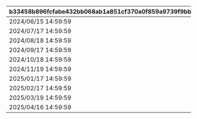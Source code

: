 |b33458b896fcfabe432bb068ab1a851cf370a0f859a9739f9bb4905d4c4d2ef1|bddd7b6c1ff14749db8c3cd5e45942d6b97dc6750793553b08a9bcc0805381ab|95e2115d278e62bdf4c91e28cd3a763d308a5d93f2bfee17b5b77e58c17695f4|ee9b3cbf662c4655a2f5002be0269cd96bfdd4719370ea2dd675d60df90bd35e|145d0dd8f7f2fe183f777df586940f1023d4470fc5076a89e8fcdd0fc9d24492|
| --- | --- | --- | --- | --- |
|2024/06/15 14:59:59|1001|2024/06/08 12:00:00|2024/06/09 20:59:59|2024/06/05 12:00:00|
|2024/07/17 14:59:59|1002|2024/07/12 12:00:00|2024/07/13 20:59:59|2024/07/09 12:00:00|
|2024/08/18 14:59:59|1003|2024/08/13 12:00:00|2024/08/14 20:59:59|2024/08/10 12:00:00|
|2024/09/17 14:59:59|1004|2024/09/12 12:00:00|2024/09/13 20:59:59|2024/09/09 12:00:00|
|2024/10/18 14:59:59|1005|2024/10/13 12:00:00|2024/10/14 20:59:59|2024/10/10 12:00:00|
|2024/11/19 14:59:59|1006|2024/11/14 12:00:00|2024/11/15 20:59:59|2024/11/11 12:00:00|
|2025/01/17 14:59:59|1007|2025/01/12 20:59:59|2025/01/13 20:59:59|2025/01/09 12:00:00|
|2025/02/17 14:59:59|1008|2025/02/12 20:59:59|2025/02/13 20:59:59|2025/02/09 12:00:00|
|2025/03/19 14:59:59|1009|2025/03/14 20:59:59|2025/03/15 20:59:59|2025/03/10 12:00:00|
|2025/04/16 14:59:59|1010|2025/04/11 20:59:59|2025/04/12 20:59:59|2025/04/08 12:00:00|
